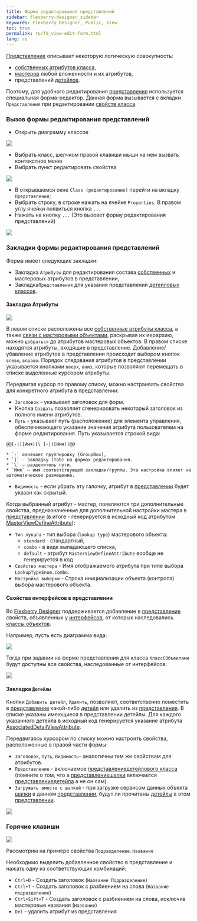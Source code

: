 ```yaml
---
title: Форма редактирования представлений
sidebar: flexberry-designer_sidebar
keywords: Flexberry Designer, Public, View
toc: true
permalink: ru/fd_view-edit-form.html
lang: ru
---
```


[Представление](fd_view-definition.html) описывает некоторую логическую совокупность:

* [собственных атрибутов класса](fo_attributes-class-data.html),
* [мастеров](fd_master-association.html) любой вложенности и их атрибутов,
* представлений [детейлов](fo_detail-associations-properties.html).

Поэтому, для удобного редактирования [представления](fd_view-definition.html) используется специальная форма-редактор. 
Данная форма вызывается с вкладки `Представления` при редактировании [свойств класса](fd_data-classes.html).

### Вызов формы редактирования представлений

* Открыть диаграмму классов

![](/images/pages/products/flexberry-designer/views/form-edit-view1.jpg)

* Выбрать класс, шелчком правой клавиши мыши на нем вызвать контекстное меню
* Выбрать пункт редактировать свойства

![](/images/pages/products/flexberry-designer/views/form-edit-view2.jpg)

* В открывшемся окне `Class (редактирование)` перейти на вкладку `Представления`;
* Выбрать строку, в строке нажать на ячейке `Properties`. В правом углу ячейки появиться кнопка `...`
* Нажать на кнопку `...` (Это вызовет форму редактирования представлений)

![](/images/pages/products/flexberry-designer/views/form-edit-view3.jpg)

### Закладки формы редактирования представлений

Форма имеет следующие закладки: 
* Закладка `Атрибуты` для редактирования состава [собственных](fo_attributes-class-data.html) и мастеровых атрибутов в представлении,
* Закладка`Представления` для указания представлений [детейловых классов](fo_detail-associations-properties.html).

#### Закладка Атрибуты

![](/images/pages/products/flexberry-designer/views/vieweditor1.jpg)

В левом списке расположены все [собственные атрибуты класса](fo_attributes-class-data.html), а также [связи с мастеровыми объектами](fd_master-association.html), раскрывая их иерархию, можно `добраться` до атрибутов мастеровых объектов. В правом списке находятся атрибуты, входящие в представление. Добавление/убавление атрибутов в представлении происходит выбором кнопок `влево`, `вправо`. Порядок следования атрибутов в представлении указывается кнопками `вверх`, `вниз`, которые позволяют перемещать в списке выделенные курсором атрибуты.

Передвигая курсор по правому списку, можно настраивать свойства для конкретного атрибута в представлении:
* `Заголовок` - указывает заголовок для форм.
* Кнопка `Создать` позволяет сгенерировать некоторый заголовок из полного имени атрибутов.
* `Путь` - указывает путь (расположение) для элемента управления, обеспечивающего указание значения атрибута пользователем на форме редактирования. Путь указывается строкой вида: 

```
@@[-|)[Имя)[\ [-|)[Имя))@@
```

    * `-` означает группировку (GroupBox),
    * `|` - закладку (Tab) на формах редактирования.
    * `\` — разделитель пути.
    * `Имя` — имя соответствующей закладки/группы. Эта настройка влияет на автоматическое размещение.
* `Видимость` - если убрать эту галочку, атрибут в [представлении](fd_view-definition.html) будет указан как скрытый.

Когда выбранный атрибут - мастер, появляются три дополнительные свойства, предназначенные для дополнительной настройки мастера в [представлении](fd_view-definition.html) (в итоге - генерируется в исходный код атрибутом [MasterViewDefineAttribute](fd_view-definition.html)):
* `Тип лукапа` - тип выбора (`lookup type`) мастерового объекта:
    * `standard` - стандартный,
    * `combo` - в виде выпадающего списка,
    * `default` - атрибут `MasterViewDefineAttribute` вообще не генерируется в код
* `Свойство мастера` - Имя отображаемого атрибута при типе выбора `LookupTypeEnum.Combo`.
* `Настройка выборки` - Строка инициализации объекта (контрола) выбора мастерового объекта.

#### Свойства интерфейсов в представлении

Во [Flexberry Designer](fa_flexberry-designer.html) поддерживается добавление в [представление](fd_view-definition.html) свойств, объявленных у [интерфейсов](fd_interfaces.html), от которых наследовались [классы объектов](fd_data-classes.html).

Например, пусть есть диаграмма вида: 

![](/images/pages/products/flexberry-designer/views/interface-inheritance.png)

Тогда при задании на форме представления для класса `КлассСОбъектами` будут доступны все свойства, наследованные от интерфейсов:

![](/images/pages/products/flexberry-designer/views/intInh-properties.png)

#### Закладка `Детейлы`

Кнопки `Добавить детейл`, `Удалить`, позволяют, соответственно поместить в [представление](fd_view-definition.html) какой-либо [детейл](fo_detail-associations-properties.html) или удалить из [представления](fd_view-definition.html). В списке указаны имеющиеся в представлении детейлы. Для каждого указанного детейла в исходный код генерируется указание атрибута [AssociatedDetailViewAttribute](fd_view-definition.html).

Передвигаясь курсором по списку можно настроить свойства, расположенные в правой части формы: 
* `Заголовок`, `Путь`, `Видимость`- аналогичны тем же свойствам для атрибутов.
* `Представление` - включаемое [представление](fd_view-definition.html)[детейлового класса](fo_detail-associations-properties.html) (помните о том, что в [представление](fd_view-definition.html)[шапки](fd_key-concepts.html) включается [представление](fd_view-definition.html)[детейла](fo_detail-associations-properties.html) а не он сам).
* `Загружать вместе с шапкой` - при загрузке сервисом данных объекта [шапки](fd_key-concepts.html) в данном [представлении](fd_view-definition.html), будут ли прочитаны [детейлы](fo_detail-associations-properties.html) в этом [представлении](fd_view-definition.html).

![](/images/pages/products/flexberry-designer/views/vieweditor2.jpg)

### Горячие клавиши

![](/images/pages/products/flexberry-designer/views/view-edit-from.jpg)

Рассмотрим на примере свойства `Подразделение.Название`

Необходимо выделить добавленное свойство в представление и нажать одну из соответствующих комбинаций:
* `Ctrl+D` - Создать заголовок (`Название Подразделение`)
* `Ctrl+T` - Создать заголовок с разбиением на слова (`Название подразделение`)
* `Ctrl+Sift+T` - Создать заголовок с разбиением на слова, исключив мастеровые названия (`Название`)
* `Del` - удалить атрибут из представления
